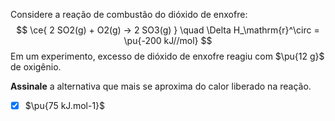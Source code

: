 Considere a reação de combustão do dióxido de enxofre:
$$
    \ce{ 2 SO2(g) + O2(g) -> 2 SO3(g) } \quad \Delta H_\mathrm{r}^\circ = \pu{-200 kJ//mol}
$$
Em um experimento, excesso de dióxido de enxofre reagiu com $\pu{12 g}$ de oxigênio.

**Assinale** a alternativa que mais se aproxima do calor liberado na reação.

- [x] $\pu{75 kJ.mol-1}$
